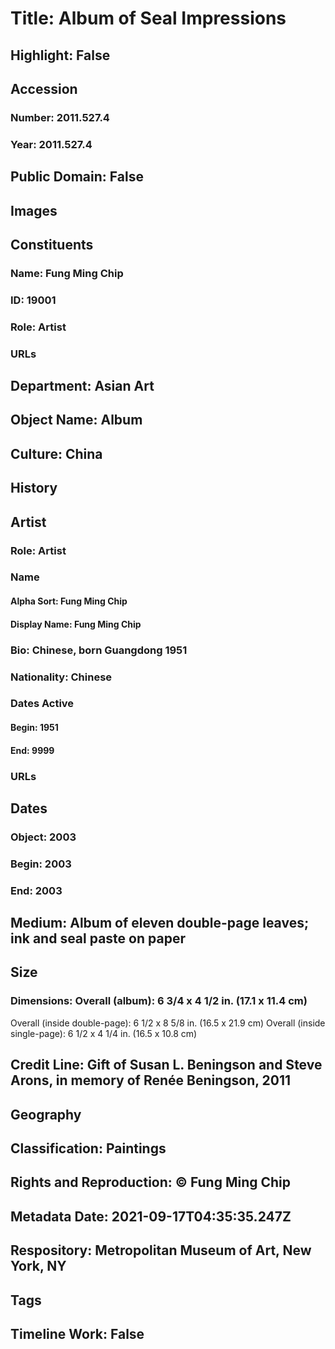 # Title: Album of Seal Impressions
## Highlight: False
## Accession
### Number: 2011.527.4
### Year: 2011.527.4
## Public Domain: False
## Images
## Constituents
### Name: Fung Ming Chip
### ID: 19001
### Role: Artist
### URLs
## Department: Asian Art
## Object Name: Album
## Culture: China
## History
## Artist
### Role: Artist
### Name
#### Alpha Sort: Fung Ming Chip
#### Display Name: Fung Ming Chip
### Bio: Chinese, born Guangdong 1951
### Nationality: Chinese
### Dates Active
#### Begin: 1951
#### End: 9999
### URLs
## Dates
### Object: 2003
### Begin: 2003
### End: 2003
## Medium: Album of eleven double-page leaves; ink and seal paste on paper
## Size
### Dimensions: Overall (album): 6 3/4 x 4 1/2 in. (17.1 x 11.4 cm)
Overall (inside double-page): 6 1/2 x 8 5/8 in. (16.5 x 21.9 cm)
Overall (inside single-page): 6 1/2 x 4 1/4 in. (16.5 x 10.8 cm)
## Credit Line: Gift of Susan L. Beningson and Steve Arons, in memory of Renée Beningson, 2011
## Geography
## Classification: Paintings
## Rights and Reproduction: © Fung Ming Chip
## Metadata Date: 2021-09-17T04:35:35.247Z
## Respository: Metropolitan Museum of Art, New York, NY
## Tags
## Timeline Work: False